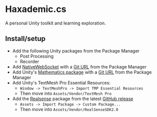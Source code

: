 # Haxademic.cs

A personal Unity toolkit and learning exploration.

## Install/setup

* Add the following Unity packages from the Package Manager
  * Post Processing
  * Recorder
* Add [NativeWebSocket](https://github.com/endel/NativeWebSocket) with a [Git URL](https://github.com/endel/NativeWebSocket.git#upm) from the Package Manager
* Add Unity's [Mathematics package](https://github.com/Unity-Technologies/Unity.Mathematics) with a [Git URL](https://github.com/Unity-Technologies/Unity.Mathematics.git?path=src) from the Package Manager
* Add Unity's TextMesh Pro Essential Resources:
  *  `Window -> TextMeshPro -> Import TMP Essential Resources`
  * Then move into `Assets/Vendor/TextMesh Pro`
* Add the [Realsense](https://dev.intelrealsense.com/docs/unity-wrapper) package from the latest [GitHub release](https://github.com/IntelRealSense/librealsense/releases)
  * `Assets -> Import Package -> Custom Package...`
  * Then move into `Assets/Vendor/RealSenseSDK2.0`

